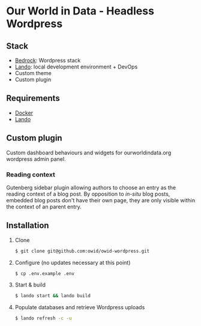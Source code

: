 # Our World in Data - Headless Wordpress

## Stack

- [Bedrock](https://roots.io/bedrock/): Wordpress stack
- [Lando](https://lando.dev/): local development environment + DevOps
- Custom theme
- Custom plugin

## Requirements

- [Docker](https://www.docker.com/)
- [Lando](https://lando.dev/)

## Custom plugin

Custom dashboard behaviours and widgets for ourworldindata.org wordpress admin panel.

### Reading context

Gutenberg sidebar plugin allowing authors to choose an entry as the reading context of a blog post. By opposition to _in-situ_ blog posts, embedded blog posts don't have their own page, they are only visible within the context of an parent entry.

## Installation

1. Clone

   ```sh
   $ git clone git@github.com:owid/owid-wordpress.git
   ```

2. Configure (no updates necessary at this point)

   ```sh
   $ cp .env.example .env
   ```

3. Start & build

   ```sh
   $ lando start && lando build
   ```

4. Populate databases and retrieve Wordpress uploads 

   ```sh
   $ lando refresh -c -u
   ```
